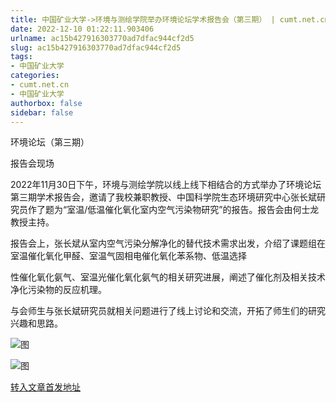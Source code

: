 ```yaml
---
title: 中国矿业大学->环境与测绘学院举办环境论坛学术报告会（第三期） | cumt.net.cn
date: 2022-12-10 01:22:11.903406
urlname: ac15b427916303770ad7dfac944cf2d5
slug: ac15b427916303770ad7dfac944cf2d5
tags: 
- 中国矿业大学
categories:
- cumt.net.cn
- 中国矿业大学
authorbox: false
sidebar: false
---
```

环境论坛（第三期）

报告会现场

2022年11月30日下午，环境与测绘学院以线上线下相结合的方式举办了环境论坛第三期学术报告会，邀请了我校兼职教授、中国科学院生态环境研究中心张长斌研究员作了题为“室温/低温催化氧化室内空气污染物研究”的报告。报告会由何士龙教授主持。

报告会上，张长斌从室内空气污染分解净化的替代技术需求出发，介绍了课题组在室温催化氧化甲醛、室温气固相电催化氧化苯系物、低温选择
<!--more-->
性催化氧化氨气、室温光催化氧化氨气的相关研究进展，阐述了催化剂及相关技术净化污染物的反应机理。

与会师生与张长斌研究员就相关问题进行了线上讨论和交流，开拓了师生们的研究兴趣和思路。

![图](http://xwzx.cumt.edu.cn/_upload/article/images/6a/c3/121918184556941f023818c9b3f6/966cd0ea-aa40-44b2-8e92-31360cfe3f05.jpg)

![图](http://xwzx.cumt.edu.cn/_upload/article/images/6a/c3/121918184556941f023818c9b3f6/6ddb5df2-d74d-4da5-a9bc-8281769d2652.png)

[转入文章首发地址](http://xwzx.cumt.edu.cn/bd/f1/c523a638449/page.htm)